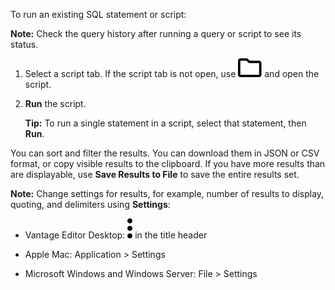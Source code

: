 To run an existing SQL statement or script:

**Note:** Check the query history after running a query or script to see its status.

1.  Select a script tab. If the script tab is not open, use ![""](Images/niz1696362597829.svg) and open the script.


1.  **Run** the script.

    **Tip:** To run a single statement in a script, select that statement, then **Run**.


You can sort and filter the results. You can download them in JSON or CSV format, or copy visible results to the clipboard. If you have more results than are displayable, use **Save Results to File** to save the entire results set.

**Note:** Change settings for results, for example, number of results to display, quoting, and delimiters using **Settings**:

-   Vantage Editor Desktop: ![""](Images/kxu1689287376217.svg) in the title header


-   Apple Mac: Application > Settings


-   Microsoft Windows and Windows Server: File > Settings


